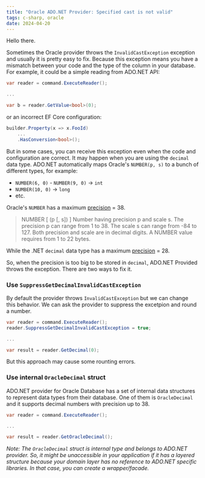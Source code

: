 ```yaml
---
title: "Oracle ADO.NET Provider: Specified cast is not valid"
tags: c-sharp, oracle
date: 2024-04-20
---
```


Hello there.

Sometimes the Oracle provider throws the `InvalidCastException` exception and usually it is pretty easy to fix. Because this exception means you have a mismatch between your code and the type of the column in your database. For example, it could be a simple reading from ADO.NET API:

```csharp
var reader = command.ExecuteReader();

...

var b = reader.GetValue<bool>(0);
```

or an incorrect EF Core configuration:

```csharp
builder.Property(x => x.FooId)
    ...
    .HasConversion<bool>();
```

But in some cases, you can receive this exception even when the code and configuration are correct. It may happen when you are using the `decimal` data type. ADO.NET automatically maps Oracle's `NUMBER(p, s)` to a bunch of different types, for example:

- `NUMBER(6, 0)` - `NUMBER(9, 0)` -> `int`
- `NUMBER(10, 0)` -> `long`
- etc.

Oracle's `NUMBER` has a maximum [precision](https://docs.oracle.com/en/database/oracle/oracle-database/19/sqlqr/Data-Types.html) = 38.

> NUMBER [ (p [, s]) ]
> Number having precision p and scale s. The precision p can range from 1 to 38. The scale s can range from -84 to 127. Both precision and scale are in decimal digits. A NUMBER value requires from 1 to 22 bytes.

While the .NET `decimal` data type has a maximum [precision](https://learn.microsoft.com/en-us/dotnet/csharp/language-reference/builtin-types/floating-point-numeric-types) = 28.

So, when the precision is too big to be stored in `decimal`, ADO.NET Provided throws the exception. There are two ways to fix it.

### Use `SuppressGetDecimalInvalidCastException`

By default the provider throws `InvalidCastException` but we can change this behavior. We can ask the provider to suppress the excetpion and round a number.

```csharp
var reader = command.ExecuteReader();
reader.SuppressGetDecimalInvalidCastException = true;

...

var result = reader.GetDecimal(0);
```

But this approach may cause some rounting errors.

### Use internal `OracleDecimal` struct

ADO.NET provider for Oracle Database has a set of internal data structures to represent data types from their database. One of them is `OracleDecimal` and it supports decimal numbers with precision up to 38.

```csharp
var reader = command.ExecuteReader();

...

var result = reader.GetOracleDecimal();
```

_Note: The `OracleDecimal` struct is internal type and belongs to ADO.NET provider. So, it might be unaccessible in your application if it has a layered structure because your domain layer has no reference to ADO.NET specific libraries. In that case, you can create a wrapper/facade._